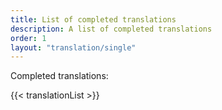 ```yaml
---
title: List of completed translations
description: A list of completed translations
order: 1
layout: "translation/single"
---
```


Completed translations:

{{< translationList >}}
